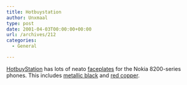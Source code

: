 ```yaml
---
title: Hotbuystation
author: Unxmaal
type: post
date: 2001-04-03T00:00:00+00:00
url: /archives/212
categories:
  - General

---
```

[HotbuyStation][1] has lots of neato <A HREF="http://www.hotbuystation.com/section_8290.html">faceplates</A> for the Nokia 8200-series phones. This includes [metallic black][2] and [red copper][3].

 [1]: http://www.HotbuyStation.com
 [2]: http://www.hotbuystation.com/82M_01a.htm
 [3]: http://www.hotbuystation.com/8290/82B_01a.htm